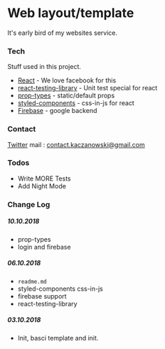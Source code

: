 # Web layout/template 

It's early bird of my websites service.

### Tech

Stuff used in this project.

* [React] - We love facebook for this
* [react-testing-library] - Unit test special for react
* [prop-types] - static/default props
* [styled-components] - css-in-js for react
* [Firebase] - google backend



### Contact

 [Twitter] 
 mail : contact.kaczanowski@gmail.com


### Todos

 - Write MORE Tests
 - Add Night Mode

### Change Log

##### 10.10.2018

- prop-types
- login and firebase

##### 06.10.2018
- `readme.md`
- styled-components css-in-js
- firebase support 
- react-testing-library

##### 03.10.2018
- Init, basci template and init.

[//]: # (this is simple comment in .md file)



[//]: # (These are reference links used in the body of this note and get stripped out when the markdown processor does its job. There is no need to format nicely because it shouldn't be seen. Thanks SO - http://stackoverflow.com/questions/4823468/store-comments-in-markdown-syntax)

   [react-testing-library]: <https://github.com/kentcdodds/react-testing-library>
   [Twitter]: <https://twitter.com/mekaczanowski>
   [prop-types]: <https://www.npmjs.com/package/prop-types>
   [Firebase]: <https://firebase.google.com/>
   [React]: <https://reactjs.org/>
   [styled-components]: <https://www.styled-components.com/>
   